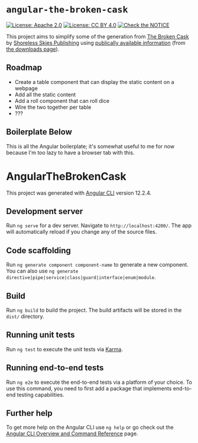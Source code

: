 # `angular-the-broken-cask`

[![License: Apache 2.0](https://img.shields.io/badge/License-Apache%202.0-blue.svg)](https://opensource.org/licenses/Apache-2.0)
[![License: CC BY 4.0](https://img.shields.io/badge/License-CC%20BY%204.0-lightgrey.svg)](https://creativecommons.org/licenses/by/4.0/)
[![Check the NOTICE](https://img.shields.io/badge/Check%20the-NOTICE-420C3B.svg)](./NOTICE)

This project aims to simplify some of the generation from [The Broken Cask](http://www.shorelessskies.com/p/broken-cask.html) by [Shoreless Skies Publishing](http://www.shorelessskies.com/) using [publically available information](https://drive.google.com/file/d/1igJjxqh_k1jstrykBEHyVkMmWt_gy6bq/view?usp=sharing) (from [the downloads page](http://www.shorelessskies.com/p/blog-page.html)).

## Roadmap

* Create a table component that can display the static content on a webpage
* Add all the static content
* Add a roll component that can roll dice
* Wire the two together per table
* ???

## Boilerplate Below

This is all the Angular boilerplate; it's somewhat useful to me for now because I'm too lazy to have a browser tab with this.

# AngularTheBrokenCask

This project was generated with [Angular CLI](https://github.com/angular/angular-cli) version 12.2.4.

## Development server

Run `ng serve` for a dev server. Navigate to `http://localhost:4200/`. The app will automatically reload if you change any of the source files.

## Code scaffolding

Run `ng generate component component-name` to generate a new component. You can also use `ng generate directive|pipe|service|class|guard|interface|enum|module`.

## Build

Run `ng build` to build the project. The build artifacts will be stored in the `dist/` directory.

## Running unit tests

Run `ng test` to execute the unit tests via [Karma](https://karma-runner.github.io).

## Running end-to-end tests

Run `ng e2e` to execute the end-to-end tests via a platform of your choice. To use this command, you need to first add a package that implements end-to-end testing capabilities.

## Further help

To get more help on the Angular CLI use `ng help` or go check out the [Angular CLI Overview and Command Reference](https://angular.io/cli) page.

